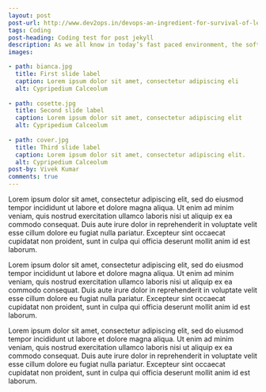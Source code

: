 ```yaml
---
layout: post
post-url: http://www.dev2ops.in/devops-an-ingredient-for-survival-of-legacy-it-organizations/
tags: Coding
post-heading: Coding test for post jekyll
description: As we all know in today’s fast paced environment, the software applications, products etc. are cranked at the rate of knots. 
images:

- path: bianca.jpg
  title: First slide label
  caption: Lorem ipsum dolor sit amet, consectetur adipiscing eli
  alt: Cypripedium Calceolum
  
- path: cosette.jpg
  title: Second slide label
  caption: Lorem ipsum dolor sit amet, consectetur adipiscing elit
  alt: Cypripedium Calceolum
  
- path: cover.jpg
  title: Third slide label
  caption: Lorem ipsum dolor sit amet, consectetur adipiscing elit. 
  alt: Cypripedium Calceolum 		
post-by: Vivek Kumar
comments: true
---
```


<p>
Lorem ipsum dolor sit amet, consectetur adipiscing elit, sed do eiusmod tempor incididunt ut labore et dolore magna aliqua. Ut enim ad minim veniam, quis nostrud exercitation ullamco laboris nisi ut aliquip ex ea commodo consequat. Duis aute irure dolor in reprehenderit in voluptate velit esse cillum dolore eu fugiat nulla pariatur. Excepteur sint occaecat cupidatat non proident, sunt in culpa qui officia deserunt mollit anim id est laborum.
</p>

<p>
Lorem ipsum dolor sit amet, consectetur adipiscing elit, sed do eiusmod tempor incididunt ut labore et dolore magna aliqua. Ut enim ad minim veniam, quis nostrud exercitation ullamco laboris nisi ut aliquip ex ea commodo consequat. Duis aute irure dolor in reprehenderit in voluptate velit esse cillum dolore eu fugiat nulla pariatur. Excepteur sint occaecat cupidatat non proident, sunt in culpa qui officia deserunt mollit anim id est laborum.
</p>

<p>
Lorem ipsum dolor sit amet, consectetur adipiscing elit, sed do eiusmod tempor incididunt ut labore et dolore magna aliqua. Ut enim ad minim veniam, quis nostrud exercitation ullamco laboris nisi ut aliquip ex ea commodo consequat. Duis aute irure dolor in reprehenderit in voluptate velit esse cillum dolore eu fugiat nulla pariatur. Excepteur sint occaecat cupidatat non proident, sunt in culpa qui officia deserunt mollit anim id est laborum.
</p>
